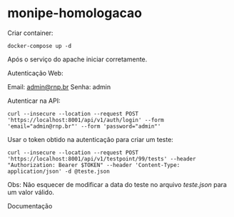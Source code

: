 # monipe-homologacao

Criar container:

```shell
docker-compose up -d
```

Após o serviço do apache iniciar corretamente.

Autenticação Web:

Email: admin@rnp.br
Senha: admin

Autenticar na API:

```shell
curl --insecure --location --request POST 'https://localhost:8001/api/v1/auth/login' --form 'email="admin@rnp.br"' --form 'password="admin"'
```

Usar o token obtido na autenticação para criar um teste:

```shell
curl --insecure --location --request POST 'https://localhost:8001/api/v1/testpoint/99/tests' --header "Authorization: Bearer $TOKEN" --header 'Content-Type: application/json' -d @teste.json
```

Obs: Não esquecer de modificar a data do teste no arquivo *teste.json* para um valor válido.

Documentação
